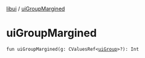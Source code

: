 [libui](README.md) / [uiGroupMargined](ui-group-margined.md)

# uiGroupMargined

`fun uiGroupMargined(g: CValuesRef<`[`uiGroup`](ui-group.md)`>?): Int`
